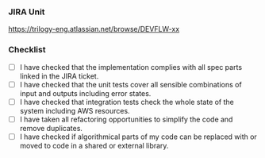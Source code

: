 ### JIRA Unit

https://trilogy-eng.atlassian.net/browse/DEVFLW-xx

### Checklist

- [ ] I have checked that the implementation complies with all spec parts linked in the JIRA ticket.
- [ ] I have checked that the unit tests cover all sensible combinations of input and outputs including error states.
- [ ] I have checked that integration tests check the whole state of the system including AWS resources.
- [ ] I have taken all refactoring opportunities to simplify the code and remove duplicates.
- [ ] I have checked if algorithmical parts of my code can be replaced with or moved to code in a shared or external library.
